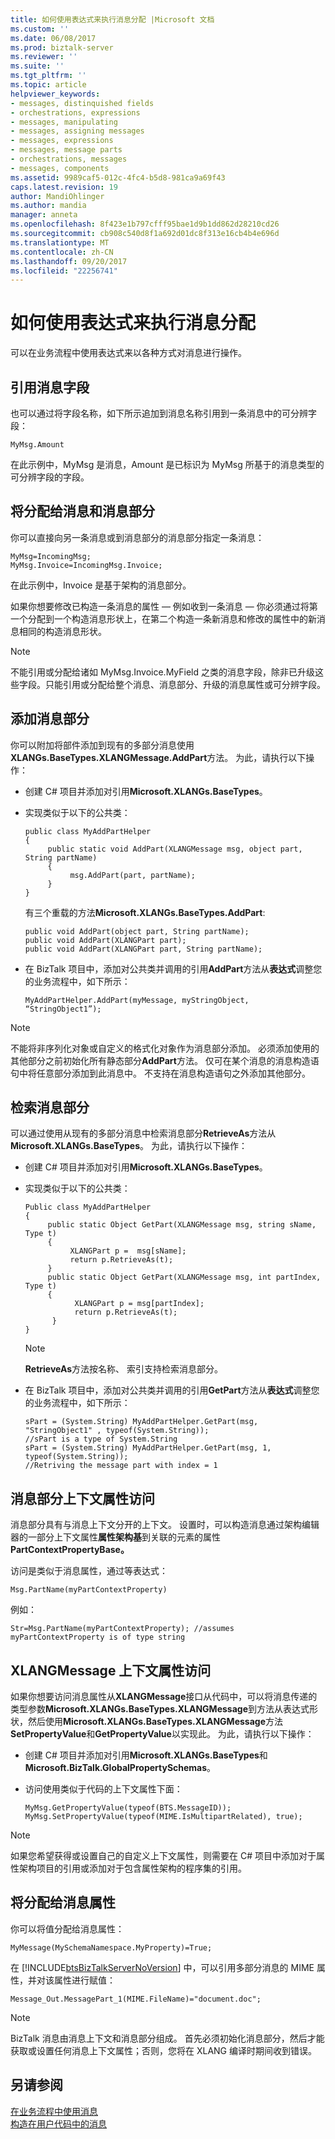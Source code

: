 ```yaml
---
title: 如何使用表达式来执行消息分配 |Microsoft 文档
ms.custom: ''
ms.date: 06/08/2017
ms.prod: biztalk-server
ms.reviewer: ''
ms.suite: ''
ms.tgt_pltfrm: ''
ms.topic: article
helpviewer_keywords:
- messages, distinquished fields
- orchestrations, expressions
- messages, manipulating
- messages, assigning messages
- messages, expressions
- messages, message parts
- orchestrations, messages
- messages, components
ms.assetid: 9989caf5-012c-4fc4-b5d8-981ca9a69f43
caps.latest.revision: 19
author: MandiOhlinger
ms.author: mandia
manager: anneta
ms.openlocfilehash: 8f423e1b797cfff95bae1d9b1dd862d28210cd26
ms.sourcegitcommit: cb908c540d8f1a692d01dc8f313e16cb4b4e696d
ms.translationtype: MT
ms.contentlocale: zh-CN
ms.lasthandoff: 09/20/2017
ms.locfileid: "22256741"
---
```

# <a name="how-to-use-expressions-to-perform-message-assignments"></a>如何使用表达式来执行消息分配
可以在业务流程中使用表达式来以各种方式对消息进行操作。  
  
## <a name="referring-to-message-fields"></a>引用消息字段  
 也可以通过将字段名称，如下所示追加到消息名称引用到一条消息中的可分辨字段：  
  
```  
MyMsg.Amount  
```  
  
 在此示例中，MyMsg 是消息，Amount 是已标识为 MyMsg 所基于的消息类型的可分辨字段的字段。  
  
## <a name="assigning-to-messages-and-message-parts"></a>将分配给消息和消息部分  
 你可以直接向另一条消息或到消息部分的消息部分指定一条消息：  
  
```  
MyMsg=IncomingMsg;  
MyMsg.Invoice=IncomingMsg.Invoice;  
```  
  
 在此示例中，Invoice 是基于架构的消息部分。  
  
 如果你想要修改已构造一条消息的属性 — 例如收到一条消息 — 你必须通过将第一个分配到一个构造消息形状上，在第二个构造一条新消息和修改的属性中的新消息相同的构造消息形状。  
  
> [!NOTE]
>  不能引用或分配给诸如 MyMsg.Invoice.MyField 之类的消息字段，除非已升级这些字段。只能引用或分配给整个消息、消息部分、升级的消息属性或可分辨字段。  
  
## <a name="adding-message-parts"></a>添加消息部分  
 你可以附加将部件添加到现有的多部分消息使用**XLANGs.BaseTypes.XLANGMessage.AddPart**方法。 为此，请执行以下操作：  
  
-   创建 C# 项目并添加对引用**Microsoft.XLANGs.BaseTypes**。  
  
-   实现类似于以下的公共类：  
  
    ```  
    public class MyAddPartHelper  
    {  
         public static void AddPart(XLANGMessage msg, object part, String partName)  
         {  
              msg.AddPart(part, partName);  
         }  
    }  
    ```  
  
     有三个重载的方法**Microsoft.XLANGs.BaseTypes.AddPart**:  
  
    ```  
    public void AddPart(object part, String partName);  
    public void AddPart(XLANGPart part);  
    public void AddPart(XLANGPart part, String partName);  
    ```  
  
-   在 BizTalk 项目中，添加对公共类并调用的引用**AddPart**方法从**表达式**调整您的业务流程中，如下所示：  
  
    ```  
    MyAddPartHelper.AddPart(myMessage, myStringObject, “StringObject1”);  
    ```  
  
> [!NOTE]
>  不能将非序列化对象或自定义的格式化对象作为消息部分添加。 必须添加使用的其他部分之前初始化所有静态部分**AddPart**方法。 仅可在某个消息的消息构造语句中将任意部分添加到此消息中。 不支持在消息构造语句之外添加其他部分。  
  
## <a name="retrieving-message-parts"></a>检索消息部分  
 可以通过使用从现有的多部分消息中检索消息部分**RetrieveAs**方法从**Microsoft.XLANGs.BaseTypes**。 为此，请执行以下操作：  
  
-   创建 C# 项目并添加对引用**Microsoft.XLANGs.BaseTypes**。  
  
-   实现类似于以下的公共类：  
  
    ```  
    Public class MyAddPartHelper  
    {  
         public static Object GetPart(XLANGMessage msg, string sName, Type t)  
         {  
              XLANGPart p =  msg[sName];  
              return p.RetrieveAs(t);  
         }  
         public static Object GetPart(XLANGMessage msg, int partIndex, Type t)  
         {  
               XLANGPart p = msg[partIndex];  
               return p.RetrieveAs(t);  
          }  
    }  
    ```  
  
    > [!NOTE]
    >  **RetrieveAs**方法按名称、 索引支持检索消息部分。  
  
-   在 BizTalk 项目中，添加对公共类并调用的引用**GetPart**方法从**表达式**调整您的业务流程中，如下所示：  
  
    ```  
    sPart = (System.String) MyAddPartHelper.GetPart(msg, "StringObject1" , typeof(System.String));  
    //sPart is a type of System.String  
    sPart = (System.String) MyAddPartHelper.GetPart(msg, 1, typeof(System.String));  
    //Retriving the message part with index = 1  
    ```  
  
## <a name="message-part-context-property-access"></a>消息部分上下文属性访问  
 消息部分具有与消息上下文分开的上下文。 设置时，可以构造消息通过架构编辑器的一部分上下文属性**属性架构基**到关联的元素的属性**PartContextPropertyBase。**  
  
 访问是类似于消息属性，通过等表达式：  
  
```  
Msg.PartName(myPartContextProperty)  
```  
  
 例如：  
  
```  
Str=Msg.PartName(myPartContextProperty); //assumes myPartContextProperty is of type string  
```  
  
## <a name="xlangmessage-context-property-access"></a>XLANGMessage 上下文属性访问  
 如果你想要访问消息属性从**XLANGMessage**接口从代码中，可以将消息传递的类型参数**Microsoft.XLANGs.BaseTypes.XLANGMessage**到方法从表达式形状，然后使用**Microsoft.XLANGs.BaseTypes.XLANGMessage**方法**SetPropertyValue**和**GetPropertyValue**以实现此。 为此，请执行以下操作：  
  
-   创建 C# 项目并添加对引用**Microsoft.XLANGs.BaseTypes**和**Microsoft.BizTalk.GlobalPropertySchemas**。  
  
-   访问使用类似于代码的上下文属性下面：  
  
    ```  
    MyMsg.GetPropertyValue(typeof(BTS.MessageID));  
    MyMsg.SetPropertyValue(typeof(MIME.IsMultipartRelated), true);  
    ```  
  
> [!NOTE]
>  如果您希望获得或设置自己的自定义上下文属性，则需要在 C# 项目中添加对于属性架构项目的引用或添加对于包含属性架构的程序集的引用。  
  
## <a name="assigning-to-message-properties"></a>将分配给消息属性  
 你可以将值分配给消息属性：  
  
```  
MyMessage(MySchemaNamespace.MyProperty)=True;  
```  
  
 在 [!INCLUDE[btsBizTalkServerNoVersion](../includes/btsbiztalkservernoversion-md.md)] 中，可以引用多部分消息的 MIME 属性，并对该属性进行赋值：  
  
```  
Message_Out.MessagePart_1(MIME.FileName)="document.doc";  
```  
  
> [!NOTE]
>  BizTalk 消息由消息上下文和消息部分组成。 首先必须初始化消息部分，然后才能获取或设置任何消息上下文属性；否则，您将在 XLANG 编译时期间收到错误。  
  
## <a name="see-also"></a>另请参阅  
 [在业务流程中使用消息](../core/using-messages-in-orchestrations.md)   
 [构造在用户代码中的消息](../core/constructing-messages-in-user-code.md)   